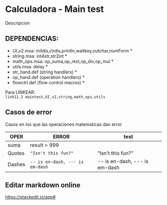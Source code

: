 # Calculadora - Main test
Descripcion

## DEPENDENCIAS:
* UI_v2.msa: initdis,clrdis,println,waitkey,outchar,numForm *
* string.msa: int4str,str2int *
* math_ops.msa: op_suma,op_rest,op_div,op_mul *
* utils.msa: delay *
* str_hand.def (string handlers) *
* op_hand.def (operation handlers) *
* flowctrl.def (flow control macros) *

Para LINKEAR:  	
`link11_2 maintest,UI_v2,string,math_ops,utils`




## Casos de error

Casos en los que las operaciones matematicas dan error

|  OPER          |ERROR                          |test|
|----------------|-------------------------------|-----------------------------|
|suma		| result > 999            |            |
|Quotes          |`"Isn't this fun?"`            |"Isn't this fun?"            |
|Dashes          |`-- is en-dash, --- is em-dash`|-- is en-dash, --- is em-dash|

## Editar markdown online
https://stackedit.io/app#